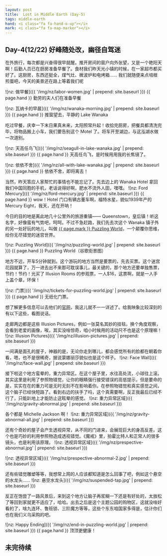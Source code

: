 ```yaml
---
layout: post
title:  Lost in Middle Earth (Day-5)
tags: middle-earth
hand: <i class="fa fa-hand-o-up"></i>
mark: <i class="fa fa-map-marker"></i>
---
```

## Day-4(12/22) 好峰随处改，幽径自驾迷

在外旅行，每次都是兴奋得很早就醒。推开房间的窗户向外张望，又是一个艳阳天啊！后勤人员已在厨房准备早餐了。食材我们昨天光小镇的时候，在一家超市都买好了。这厨房，东西还挺全，煤气灶、微波炉和电烤箱…… 我们就随便来点培根煎蛋吧，今天的美景还在路上等着我们呢

<!--more-->
![nz: 做早餐]({{ '/img/nz/labor-women.jpg' | prepend: site.baseurl }})
{{ page.hand }} <span>勤劳的夫人们在准备早餐</span>

![nz: 瓦纳卡的早晨]({{ '/img/nz/wanaka-morning.jpg' | prepend: site.baseurl }})
{{ page.hand }} <span>推窗望去，平静的 Lake Wanaka</span>

吃过早餐，庆幸一下末日果真未来，太阳照常升起！收拾完厨房，把餐具都清洗完毕，将物品搬上小车，我们要告别这个 Motel 了。将车开至湖边，与这泓湖水做一次道别。

![nz: 天高任鸟飞]({{ '/img/nz/seagull-in-lake-wanaka.jpg' | prepend: site.baseurl }})
{{ page.hand }} <span>天高任鸟飞，是时候用用我的长焦镜了。</span>

![nz: 依依不舍]({{ '/img/nz/all-with-lake-wanaka.jpg' | prepend: site.baseurl }})
{{ page.hand }} <span>依依不舍，即将离去！</span>

当然，昨天答应人家帮忙的事情也不能忘记了。先去边上的 Wanaka Hotel 拿回我们中国同胞的手机，老话说得好啊，肥水不流外人田，嘿嘿。
![nz: Ford Mercury]({{ '/img/nz/ford-mercury.jpg' | prepend: site.baseurl }})
{{ page.hand }} <span>wow！Hotel 门口有辆古董车啊，福特水星，貌似1939年产的 Mercury Eight，我天，还在开呐！</span>

今日的目的地是离此地几十公里外的旅游重镇—— Queenstown，皇后镇！听这名字，好像蛮有气势吧，呵呵。不过不急赶路，我们先去次这个 Wanaka 镇子外的另一处好玩的地儿，叫做 [{{ page.mark }} Puzzling World](http://dwz.cn/36bKCD)，一个颠覆你思维，给你无尽错觉的迷宫世界。

![nz: Puzzling World]({{ '/img/nz/puzzling-world.jpg' | prepend: site.baseurl }})
{{ page.hand }} <span>Puzzling World（谷歌街景图）</span>

地方不远，开车5分钟就到。这个游玩的地方当然是要票的，先去买票。这个迷宫花园就算了，万一进去出不来那可耽误事儿，最关键的，那个地方还要单独售票，节约！节约！光买了 Illusion Rooms 的参观票，一人$16，这票啊，就是一人手上盖个章，环保！

![nz: 门票]({{ '/img/nz/tickets-for-puzzling-world.jpg' | prepend: site.baseurl }})
{{ page.hand }} <span>无纸化门票。</span>

想了解更多信息可以去他们的[官网](http://www.puzzlingworld.co.nz/)，我这儿就不一一详述了。给我映象比较深刻的有以下这些，看图说话。

走廊两边都是这些 Illusion Pictures，例如一张莫名其妙的挂毯，换个角度观察，会看到老爱的画像，唉，其实没啥惊奇，咱小时候用的活动尺不也是这个原理嘛！
![nz: Illusion Pictures]({{ '/img/nz/illusion-pictures.jpg' | prepend: site.baseurl }})

一间满是面孔的屋子，神器的是，无论你走到哪儿，都会感觉所有的脸都在朝着你看，嗯，也不是很稀奇，据说蒙娜丽莎貌似也是这个样子。
![nz: Face Wall]({{ '/img/nz/face-wall.jpg' | prepend: site.baseurl }})

接下啦这个地方蛮晕的，重力异常区。在这个屋子里，水往高处流，小球往上滚。其实这里是利用了参照物错觉，让你的眼睛强行接受错误的高低提示，但是要命的是，实实在在的重力可是无时无刻不在影响着你。在参照物错觉和真实感觉之间，这个脑子已经快短路了。看到右边的扶手了吗，这个真需要啊，反正我最后已经不行了，只能趴地上才能防止这眩晕的感觉。
![nz: 重力异常区域]({{ '/img/nz/gravity-abnormal.jpg' | prepend: site.baseurl }})

各个都是 Michelle Jackson 啊！
![nz: 重力异常区域]({{ '/img/nz/gravity-abnormal-all.jpg' | prepend: site.baseurl }})

还有个奇妙的屋子会产生透视异常，从不同的门进来，会展现巨大的身高反差。这个也是巧妙的利用参照物造成透视错觉。《魔戒》里，拍霍比特人和正常人的很多镜头，也是利用该原理。
![nz: 透视异常区域]({{ '/img/nz/prespective-abnormal.jpg' | prepend: site.baseurl }})

![nz: 透视异常区域]({{ '/img/nz/prespective-abnormal-2.jpg' | prepend: site.baseurl }})

还有些错觉雕塑等等，我想常上网的人应该都知道是怎么回事了吧，例如这个悬空的水龙头……
![nz: 悬空水龙头]({{ '/img/nz/suspended-tap.jpg' | prepend: site.baseurl }})

反正在饱尝了一路风景后，来到这个地方让脑子再浆糊一下还是有好处的，太放松了等回到家就更不适应了，哈哈。出去之后是这个主题公园的购物区，这就没啥好看的了，啥九连环、鲁班锁、三阶魔方等等，这些个东东咱国家多得是，估计你们也在我们义乌采购的吧。

![nz: Happy Ending]({{ '/img/nz/end-in-puzzling-world.jpg' | prepend: site.baseurl }})
{{ page.hand }} <span>顶顶更健康！</span>







## <i class="fa fa-angle-double-right"></i> 未完待续

